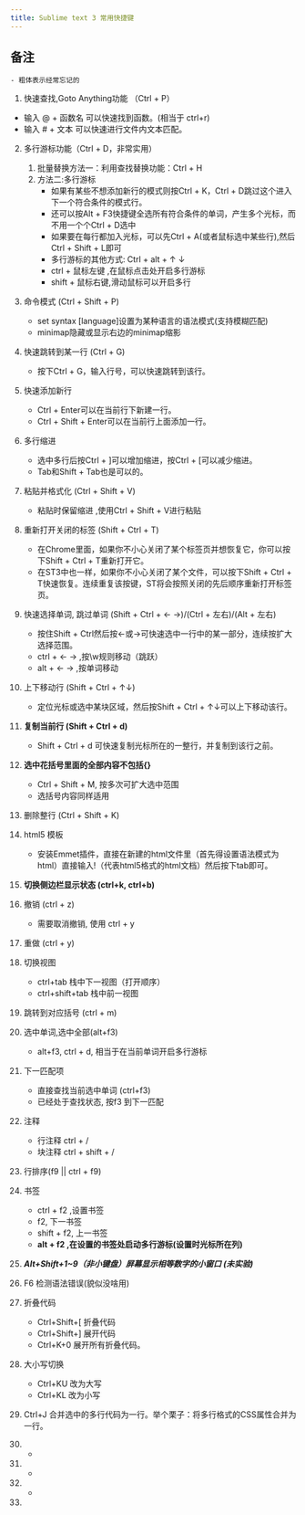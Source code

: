 ```yaml
---
title: Sublime text 3 常用快捷键
---
```


## 备注
	- 粗体表示经常忘记的
	

1. 快速查找,Goto Anything功能 （Ctrl + P）
  - 输入 @ + 函数名 可以快速找到函数。(相当于 ctrl+r)
  - 输入 # + 文本 可以快速进行文件内文本匹配。
2. 多行游标功能（Ctrl + D，非常实用）
	1. 批量替换方法一：利用查找替换功能：Ctrl + H
	2. 方法二:多行游标
    	- 如果有某些不想添加新行的模式则按Ctrl + K，Ctrl + D跳过这个进入下一个符合条件的模式行。
  		- 还可以按Alt + F3快捷键全选所有符合条件的单词，产生多个光标，而不用一个个Ctrl + D选中
  		-  如果要在每行都加入光标，可以先Ctrl + A(或者鼠标选中某些行),然后Ctrl + Shift + L即可
  		-  多行游标的其他方式: Ctrl + alt + ↑ ↓
  		-  ctrl + 鼠标左键 ,在鼠标点击处开启多行游标
  		-  shift + 鼠标右键,滑动鼠标可以开启多行 
	
3. 命令模式 (Ctrl + Shift + P)
	- set syntax [language]设置为某种语言的语法模式(支持模糊匹配)
	- minimap隐藏或显示右边的minimap缩影 
  
4. 快速跳转到某一行 (Ctrl + G)
	- 按下Ctrl + G，输入行号，可以快速跳转到该行。
5. 快速添加新行
	- Ctrl + Enter可以在当前行下新建一行。
	- Ctrl + Shift + Enter可以在当前行上面添加一行。
6. 多行缩进
	- 选中多行后按Ctrl + ]可以增加缩进，按Ctrl + [可以减少缩进。
	- Tab和Shift + Tab也是可以的。
7. 粘贴并格式化 (Ctrl + Shift + V)
	- 粘贴时保留缩进 ,使用Ctrl + Shift + V进行粘贴
8. 重新打开关闭的标签 (Shift + Ctrl + T)
	- 在Chrome里面，如果你不小心关闭了某个标签页并想恢复它，你可以按下Shift + Ctrl + T重新打开它。
	- 在ST3中也一样，如果你不小心关闭了某个文件，可以按下Shift + Ctrl + T快速恢复。连续重复该按键，ST将会按照关闭的先后顺序重新打开标签页。
9. 快速选择单词, 跳过单词 (Shift + Ctrl +  ← →)/(Ctrl + 左右)/(Alt + 左右)
	- 按住Shift + Ctrl然后按←或→可快速选中一行中的某一部分，连续按扩大选择范围。
	- ctrl + ← → ,按\w规则移动（跳跃）
	- alt + ← → ,按单词移动
10. 上下移动行 (Shift + Ctrl + ↑↓)
	- 定位光标或选中某块区域，然后按Shift + Ctrl + ↑↓可以上下移动该行。
11. **复制当前行 (Shift + Ctrl + d)**
	- Shift + Ctrl + d 可快速复制光标所在的一整行，并复制到该行之前。
12. **选中花括号里面的全部内容不包括{}**
	- Ctrl + Shift + M, 按多次可扩大选中范围
	- 选括号内容同样适用
13. 删除整行 (Ctrl + Shift + K)
14. html5 模板
	- 安装Emmet插件，直接在新建的html文件里（首先得设置语法模式为html）直接输入!（代表html5格式的html文档）然后按下tab即可。
15. **切换侧边栏显示状态 (ctrl+k, ctrl+b)**
16. 撤销 (ctrl + z)
	- 需要取消撤销, 使用 ctrl + y
17. 重做 (ctrl + y)
18. 切换视图
	- ctrl+tab 栈中下一视图（打开顺序）
	- ctrl+shift+tab 	栈中前一视图
19. 跳转到对应括号 (ctrl + m)
20. 选中单词,选中全部(alt+f3)
	- alt+f3, ctrl + d, 相当于在当前单词开启多行游标
21. 下一匹配项
	- 直接查找当前选中单词 (ctrl+f3)
	- 已经处于查找状态, 按f3 到下一匹配
22. 注释
	- 行注释 ctrl + /
	- 块注释 ctrl + shift + /
23. 行排序(f9 || ctrl + f9)
24. 书签
	- ctrl + f2 ,设置书签
	- f2, 下一书签
	- shift + f2, 上一书签
	- **alt + f2 ,在设置的书签处启动多行游标(设置时光标所在列)**
	
25. ***Alt+Shift+1~9（非小键盘）屏幕显示相等数字的小窗口 (未实验)***
26. F6 检测语法错误(貌似没啥用)
27. 折叠代码
	- Ctrl+Shift+[ 折叠代码 
	- Ctrl+Shift+] 展开代码 
	- Ctrl+K+0 展开所有折叠代码。
28. 大小写切换
	- Ctrl+KU 改为大写 
	- Ctrl+KL 改为小写 
29. Ctrl+J 合并选中的多行代码为一行。举个栗子：将多行格式的CSS属性合并为一行。
30. -
31. -
32. -
33. 
